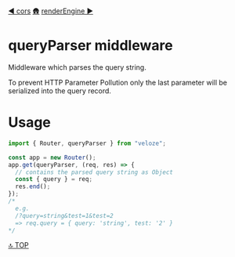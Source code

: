 [◀︎ cors](../middleware/cors.md)
[🛖](../index.md)
[renderEngine ▶](../middleware/renderEngine.md)

# queryParser middleware

Middleware which parses the query string.

To prevent HTTP Parameter Pollution only the last parameter will be serialized into the query record.

# Usage

```js
import { Router, queryParser } from "veloze";

const app = new Router();
app.get(queryParser, (req, res) => {
  // contains the parsed query string as Object
  const { query } = req;
  res.end();
});
/*
  e.g. 
  /?query=string&test=1&test=2 
  => req.query = { query: 'string', test: '2' }
*/
```

[🔝 TOP](#top)
